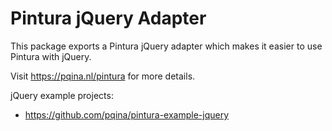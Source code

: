 # Pintura jQuery Adapter

This package exports a Pintura jQuery adapter which makes it easier to use Pintura with jQuery.

Visit https://pqina.nl/pintura for more details.

jQuery example projects:

- https://github.com/pqina/pintura-example-jquery
